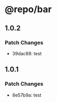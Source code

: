 # @repo/bar

## 1.0.2

### Patch Changes

- 39dac88: test

## 1.0.1

### Patch Changes

- 8e57b9a: test
